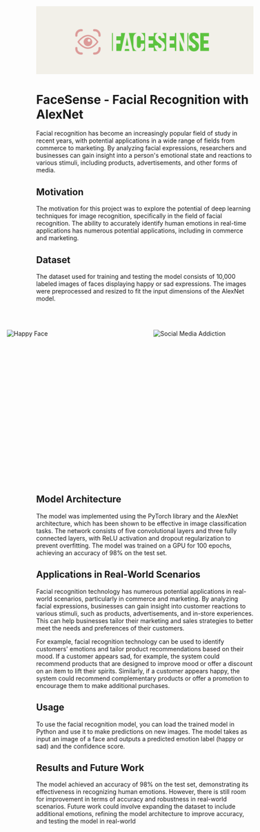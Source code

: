![FaceSence](FaceSense.png)

# FaceSense - Facial Recognition with AlexNet

Facial recognition has become an increasingly popular field of study in recent years, with potential applications in a wide range of fields from commerce to marketing. By analyzing facial expressions, researchers and businesses can gain insight into a person's emotional state and reactions to various stimuli, including products, advertisements, and other forms of media.

## Motivation

The motivation for this project was to explore the potential of deep learning techniques for image recognition, specifically in the field of facial recognition. The ability to accurately identify human emotions in real-time applications has numerous potential applications, including in commerce and marketing.

## Dataset

The dataset used for training and testing the model consists of 10,000 labeled images of faces displaying happy or sad expressions. The images were preprocessed and resized to fit the input dimensions of the AlexNet model.

<div style="display:flex; justify-content:center; align-items:center; padding: 50px;">
  <img src="https://community.thriveglobal.com/wp-content/uploads/2018/01/Happy_guy.jpg?text=Happy" alt="Happy Face" width="300" height="300" style="padding: 0px 20px;">
  <img src="https://media.istockphoto.com/id/1286844087/photo/the-social-media-addiction.jpg?s=612x612&w=0&k=20&c=B4dP-nEIeS1H9IFD5tgEJjQhDnztCvWA0RXfPS9mvRM=" alt="Social Media Addiction" width="300" height="300" style="padding: 0px 20px;">
</div>


## Model Architecture

The model was implemented using the PyTorch library and the AlexNet architecture, which has been shown to be effective in image classification tasks. The network consists of five convolutional layers and three fully connected layers, with ReLU activation and dropout regularization to prevent overfitting. The model was trained on a GPU for 100 epochs, achieving an accuracy of 98% on the test set.

## Applications in Real-World Scenarios

Facial recognition technology has numerous potential applications in real-world scenarios, particularly in commerce and marketing. By analyzing facial expressions, businesses can gain insight into customer reactions to various stimuli, such as products, advertisements, and in-store experiences. This can help businesses tailor their marketing and sales strategies to better meet the needs and preferences of their customers.

For example, facial recognition technology can be used to identify customers' emotions and tailor product recommendations based on their mood. If a customer appears sad, for example, the system could recommend products that are designed to improve mood or offer a discount on an item to lift their spirits. Similarly, if a customer appears happy, the system could recommend complementary products or offer a promotion to encourage them to make additional purchases.

## Usage

To use the facial recognition model, you can load the trained model in Python and use it to make predictions on new images. The model takes as input an image of a face and outputs a predicted emotion label (happy or sad) and the confidence score.

## Results and Future Work

The model achieved an accuracy of 98% on the test set, demonstrating its effectiveness in recognizing human emotions. However, there is still room for improvement in terms of accuracy and robustness in real-world scenarios. Future work could involve expanding the dataset to include additional emotions, refining the model architecture to improve accuracy, and testing the model in real-world
